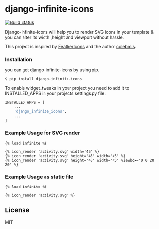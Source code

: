 
# django-infinite-icons

[![Build Status](https://travis-ci.org/joemccann/dillinger.svg?branch=master)](https://travis-ci.org/joemccann/dillinger)

Django-infinite-icons will help you to render SVG icons in your template & you can alter its width ,height and viewport without hassle.

This project is inspired by [FeatherIcons](https://infiniteicons.com/) and the author [colebmis](https://twitter.com/colebemis).


### Installation

you can get django-infinite-icons by using pip.

```sh
$ pip install django-infinite-icons
```

To enable widget_tweaks in your project you need to add it to INSTALLED_APPS in your projects settings.py file:

```sh
INSTALLED_APPS = [
    ...
    'django_infinite_icons',
    ...
]
```

### Example Usage for SVG render
```
{% load infinite %}

{% icon_render 'activity.svg' width='45' %}
{% icon_render 'activity.svg' height='45' width='45' %}
{% icon_render 'activity.svg' height='45' width='45' viewbox='0 0 20 20' %}
```
### Example Usage as static file
```
{% load infinite %}

{% icon_render 'activity.svg' %}
```

License
----

MIT
